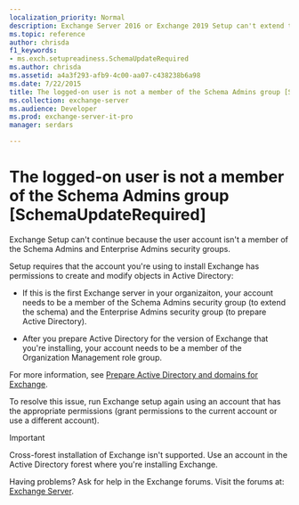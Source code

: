 ```yaml
---
localization_priority: Normal
description: Exchange Server 2016 or Exchange 2019 Setup can't extend the Active Directory schema because the account isn't a member of the Schema Admins and Enterprise Admins security groups.
ms.topic: reference
author: chrisda
f1_keywords:
- ms.exch.setupreadiness.SchemaUpdateRequired
ms.author: chrisda
ms.assetid: a4a3f293-afb9-4c00-aa07-c438238b6a98
ms.date: 7/22/2015
title: The logged-on user is not a member of the Schema Admins group [SchemaUpdateRequired]
ms.collection: exchange-server
ms.audience: Developer
ms.prod: exchange-server-it-pro
manager: serdars

---
```


# The logged-on user is not a member of the Schema Admins group [SchemaUpdateRequired]

Exchange Setup can't continue because the user account isn't a member of the Schema Admins and Enterprise Admins security groups.

Setup requires that the account you're using to install Exchange has permissions to create and modify objects in Active Directory:

- If this is the first Exchange server in your organizaiton, your account needs to be a member of the Schema Admins security group (to extend the schema) and the Enterprise Admins security group (to prepare Active Directory).

- After you prepare Active Directory for the version of Exchange that you're installing, your account needs to be a member of the Organization Management role group.

For more information, see [Prepare Active Directory and domains for Exchange](../prepare-ad-and-domains.md).
 
To resolve this issue, run Exchange setup again using an account that has the appropriate permissions (grant permissions to the current account or use a different account).
 
> [!IMPORTANT]
> Cross-forest installation of Exchange isn't supported. Use an account in the Active Directory forest where you're installing Exchange.
  
Having problems? Ask for help in the Exchange forums. Visit the forums at: [Exchange Server](https://go.microsoft.com/fwlink/p/?linkId=60612).


